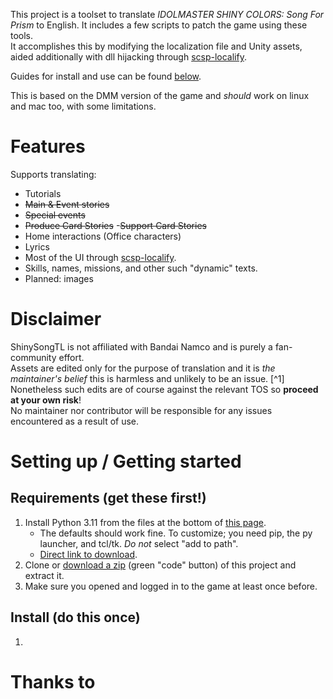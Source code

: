 This project is a toolset to translate *IDOLMASTER SHINY COLORS: Song For Prism* to English. It includes a few scripts to patch the game using these tools.  
It accomplishes this by modifying the localization file and Unity assets, aided additionally with dll hijacking through [scsp-localify].

Guides for install and use can be found [below](#setting-up--getting-started).

This is based on the DMM version of the game and *should* work on linux and mac too, with some limitations.  

# Features
Supports translating:
- Tutorials
- ~~Main & Event stories~~
- ~~Special events~~
- ~~Produce Card Stories~~
-~~Support Card Stories~~
- Home interactions (Office characters)
- Lyrics
- Most of the UI through [scsp-localify].
- Skills, names, missions, and other such "dynamic" texts.
- Planned: images

# Disclaimer
ShinySongTL is not affiliated with Bandai Namco and is purely a fan-community effort.  
Assets are edited only for the purpose of translation and it is *the maintainer's belief* this is harmless and unlikely to be an issue. [^1]  
Nonetheless such edits are of course against the relevant TOS so **proceed at your own risk**!  
No maintainer nor contributor will be responsible for any issues encountered as a result of use.


# Setting up / Getting started

## Requirements (get these first!)
1. Install Python 3.11 from the files at the bottom of [this page](https://www.python.org/downloads/release/python-3116/).
    - The defaults should work fine. To customize; you need pip, the py launcher, and tcl/tk. *Do not* select "add to path".
    - [Direct link to download](https://www.python.org/ftp/python/3.11.6/python-3.11.6-amd64.exe).
1. Clone or [download a zip](https://github.com/noccu/umamusu-translate/archive/refs/heads/master.zip) (green "code" button) of this project and extract it.
1. Make sure you opened and logged in to the game at least once before.

## Install (do this once)
1. 


# Thanks to

[scsp-localify]: https://github.com/chinosk6/scsp-localify

